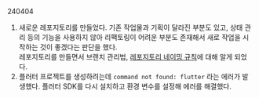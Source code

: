 240404

1. 새로운 레포지토리를 만들었다. 기존 작업물과 기획이 달라진 부분도 있고, 상태 관리 등의 기능을 사용하지 않아 리팩토링이 어려운 부분도 존재해서 새로 작업을 시작하는 것이 좋겠다는 판단을 했다.<br>
레포지토리를 만들면서 브랜치 관리법, [레포지토리 네이밍 규칙](https://github.com/HwangGoeun/TIL/blob/main/Git-GitHub/레포지토리%20이름%20규칙.md)에 대해 알게 되었다.
2. 플러터 프로젝트를 생성하려는데 `command not found: flutter` 라는 에러가 발생했다. 플러터 SDK를 다시 설치하고 환경 변수를 설정해 에러를 해결했다.